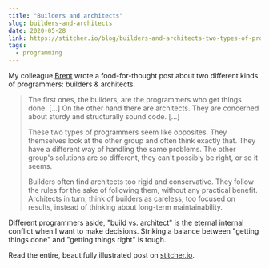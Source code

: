 ```yaml
---
title: "Builders and architects"
slug: builders-and-architects
date: 2020-05-28
link: https://stitcher.io/blog/builders-and-architects-two-types-of-programmers
tags:
  - programming
---
```


My colleague [Brent](https://twitter.com/brendt_gd) wrote a food-for-thought post about two different kinds of programmers: builders & architects.

> The first ones, the builders, are the programmers who get things done. […] On the other hand there are architects. They are concerned about sturdy and structurally sound code. […]
>
> These two types of programmers seem like opposites. They themselves look at the other group and often think exactly that. They have a different way of handling the same problems. The other group's solutions are so different, they can't possibly be right, or so it seems.
>
> Builders often find architects too rigid and conservative. They follow the rules for the sake of following them, without any practical benefit. Architects in turn, think of builders as careless, too focused on results, instead of thinking about long-term maintainability.

Different programmers aside, "build vs. architect" is the eternal internal conflict when I want to make decisions. Striking a balance between "getting things done" and "getting things right" is tough.

Read the entire, beautifully illustrated post on [stitcher.io](https://stitcher.io/blog/builders-and-architects-two-types-of-programmers).
